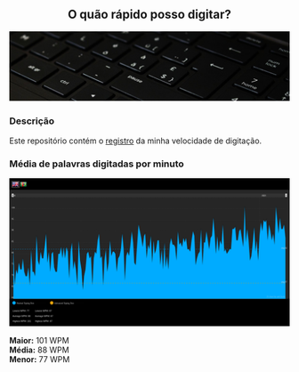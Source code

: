 <h2 align="center"><b>O quão rápido posso digitar?</b></h2>

<img src="https://github.com/kelvin-hey/my-typing-speed/blob/main/keyboard.jpeg"></a>

### Descrição
Este repositório contém o <a href="https://10fastfingers.com/user/2142483/">registro</a> da minha velocidade de digitação.

### Média de palavras digitadas por minuto

<img src="https://github.com/kelvin-hey/my-typing-speed/blob/main/wpm.png"></a>

<p>
  <b>Maior:</b> 101 WPM <br>
  <b>Média:</b> 88 WPM  <br>
  <b>Menor:</b> 77 WPM  <br>
</p>
